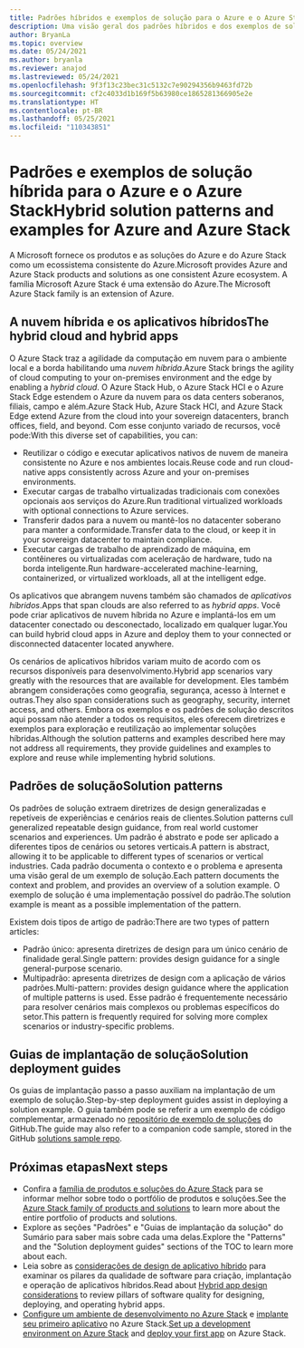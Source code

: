```yaml
---
title: Padrões híbridos e exemplos de solução para o Azure e o Azure Stack Hub
description: Uma visão geral dos padrões híbridos e dos exemplos de solução para aprender e criar soluções híbridas no Azure e no Azure Stack Hub.
author: BryanLa
ms.topic: overview
ms.date: 05/24/2021
ms.author: bryanla
ms.reviewer: anajod
ms.lastreviewed: 05/24/2021
ms.openlocfilehash: 9f3f13c23bec31c5132c7e90294356b9463fd72b
ms.sourcegitcommit: cf2c4033d1b169f5b63980ce1865281366905e2e
ms.translationtype: HT
ms.contentlocale: pt-BR
ms.lasthandoff: 05/25/2021
ms.locfileid: "110343851"
---
```

# <a name="hybrid-solution-patterns-and-examples-for-azure-and-azure-stack"></a><span data-ttu-id="cab9a-103">Padrões e exemplos de solução híbrida para o Azure e o Azure Stack</span><span class="sxs-lookup"><span data-stu-id="cab9a-103">Hybrid solution patterns and examples for Azure and Azure Stack</span></span>

<span data-ttu-id="cab9a-104">A Microsoft fornece os produtos e as soluções do Azure e do Azure Stack como um ecossistema consistente do Azure.</span><span class="sxs-lookup"><span data-stu-id="cab9a-104">Microsoft provides Azure and Azure Stack products and solutions as one consistent Azure ecosystem.</span></span> <span data-ttu-id="cab9a-105">A família Microsoft Azure Stack é uma extensão do Azure.</span><span class="sxs-lookup"><span data-stu-id="cab9a-105">The Microsoft Azure Stack family is an extension of Azure.</span></span>

## <a name="the-hybrid-cloud-and-hybrid-apps"></a><span data-ttu-id="cab9a-106">A nuvem híbrida e os aplicativos híbridos</span><span class="sxs-lookup"><span data-stu-id="cab9a-106">The hybrid cloud and hybrid apps</span></span>

<span data-ttu-id="cab9a-107">O Azure Stack traz a agilidade da computação em nuvem para o ambiente local e a borda habilitando uma *nuvem híbrida*.</span><span class="sxs-lookup"><span data-stu-id="cab9a-107">Azure Stack brings the agility of cloud computing to your on-premises environment and the edge by enabling a *hybrid cloud*.</span></span> <span data-ttu-id="cab9a-108">O Azure Stack Hub, o Azure Stack HCI e o Azure Stack Edge estendem o Azure da nuvem para os data centers soberanos, filiais, campo e além.</span><span class="sxs-lookup"><span data-stu-id="cab9a-108">Azure Stack Hub, Azure Stack HCI, and Azure Stack Edge extend Azure from the cloud into your sovereign datacenters, branch offices, field, and beyond.</span></span> <span data-ttu-id="cab9a-109">Com esse conjunto variado de recursos, você pode:</span><span class="sxs-lookup"><span data-stu-id="cab9a-109">With this diverse set of capabilities, you can:</span></span>

- <span data-ttu-id="cab9a-110">Reutilizar o código e executar aplicativos nativos de nuvem de maneira consistente no Azure e nos ambientes locais.</span><span class="sxs-lookup"><span data-stu-id="cab9a-110">Reuse code and run cloud-native apps consistently across Azure and your on-premises environments.</span></span>
- <span data-ttu-id="cab9a-111">Executar cargas de trabalho virtualizadas tradicionais com conexões opcionais aos serviços do Azure.</span><span class="sxs-lookup"><span data-stu-id="cab9a-111">Run traditional virtualized workloads with optional connections to Azure services.</span></span>
- <span data-ttu-id="cab9a-112">Transferir dados para a nuvem ou mantê-los no datacenter soberano para manter a conformidade.</span><span class="sxs-lookup"><span data-stu-id="cab9a-112">Transfer data to the cloud, or keep it in your sovereign datacenter to maintain compliance.</span></span>
- <span data-ttu-id="cab9a-113">Executar cargas de trabalho de aprendizado de máquina, em contêineres ou virtualizadas com aceleração de hardware, tudo na borda inteligente.</span><span class="sxs-lookup"><span data-stu-id="cab9a-113">Run hardware-accelerated machine-learning, containerized, or virtualized workloads, all at the intelligent edge.</span></span>

<span data-ttu-id="cab9a-114">Os aplicativos que abrangem nuvens também são chamados de *aplicativos híbridos*.</span><span class="sxs-lookup"><span data-stu-id="cab9a-114">Apps that span clouds are also referred to as *hybrid apps*.</span></span> <span data-ttu-id="cab9a-115">Você pode criar aplicativos de nuvem híbrida no Azure e implantá-los em um datacenter conectado ou desconectado, localizado em qualquer lugar.</span><span class="sxs-lookup"><span data-stu-id="cab9a-115">You can build hybrid cloud apps in Azure and deploy them to your connected or disconnected datacenter located anywhere.</span></span>

<span data-ttu-id="cab9a-116">Os cenários de aplicativos híbridos variam muito de acordo com os recursos disponíveis para desenvolvimento.</span><span class="sxs-lookup"><span data-stu-id="cab9a-116">Hybrid app scenarios vary greatly with the resources that are available for development.</span></span> <span data-ttu-id="cab9a-117">Eles também abrangem considerações como geografia, segurança, acesso à Internet e outras.</span><span class="sxs-lookup"><span data-stu-id="cab9a-117">They also span considerations such as geography, security, internet access, and others.</span></span> <span data-ttu-id="cab9a-118">Embora os exemplos e os padrões de solução descritos aqui possam não atender a todos os requisitos, eles oferecem diretrizes e exemplos para exploração e reutilização ao implementar soluções híbridas.</span><span class="sxs-lookup"><span data-stu-id="cab9a-118">Although the solution patterns and examples described here may not address all requirements, they provide guidelines and examples to explore and reuse while implementing hybrid solutions.</span></span>

## <a name="solution-patterns"></a><span data-ttu-id="cab9a-119">Padrões de solução</span><span class="sxs-lookup"><span data-stu-id="cab9a-119">Solution patterns</span></span>

<span data-ttu-id="cab9a-120">Os padrões de solução extraem diretrizes de design generalizadas e repetíveis de experiências e cenários reais de clientes.</span><span class="sxs-lookup"><span data-stu-id="cab9a-120">Solution patterns cull generalized repeatable design guidance, from real world customer scenarios and experiences.</span></span> <span data-ttu-id="cab9a-121">Um padrão é abstrato e pode ser aplicado a diferentes tipos de cenários ou setores verticais.</span><span class="sxs-lookup"><span data-stu-id="cab9a-121">A pattern is abstract, allowing it to be applicable to different types of scenarios or vertical industries.</span></span> <span data-ttu-id="cab9a-122">Cada padrão documenta o contexto e o problema e apresenta uma visão geral de um exemplo de solução.</span><span class="sxs-lookup"><span data-stu-id="cab9a-122">Each pattern documents the context and problem, and provides an overview of a solution example.</span></span> <span data-ttu-id="cab9a-123">O exemplo de solução é uma implementação possível do padrão.</span><span class="sxs-lookup"><span data-stu-id="cab9a-123">The solution example is meant as a possible implementation of the pattern.</span></span>

<span data-ttu-id="cab9a-124">Existem dois tipos de artigo de padrão:</span><span class="sxs-lookup"><span data-stu-id="cab9a-124">There are two types of pattern articles:</span></span>

- <span data-ttu-id="cab9a-125">Padrão único: apresenta diretrizes de design para um único cenário de finalidade geral.</span><span class="sxs-lookup"><span data-stu-id="cab9a-125">Single pattern: provides design guidance for a single general-purpose scenario.</span></span>
- <span data-ttu-id="cab9a-126">Multipadrão: apresenta diretrizes de design com a aplicação de vários padrões.</span><span class="sxs-lookup"><span data-stu-id="cab9a-126">Multi-pattern: provides design guidance where the application of multiple patterns is used.</span></span> <span data-ttu-id="cab9a-127">Esse padrão é frequentemente necessário para resolver cenários mais complexos ou problemas específicos do setor.</span><span class="sxs-lookup"><span data-stu-id="cab9a-127">This pattern is frequently required for solving more complex scenarios or industry-specific problems.</span></span>

## <a name="solution-deployment-guides"></a><span data-ttu-id="cab9a-128">Guias de implantação de solução</span><span class="sxs-lookup"><span data-stu-id="cab9a-128">Solution deployment guides</span></span>

<span data-ttu-id="cab9a-129">Os guias de implantação passo a passo auxiliam na implantação de um exemplo de solução.</span><span class="sxs-lookup"><span data-stu-id="cab9a-129">Step-by-step deployment guides assist in deploying a solution example.</span></span> <span data-ttu-id="cab9a-130">O guia também pode se referir a um exemplo de código complementar, armazenado no [repositório de exemplo de soluções](https://github.com/Azure-Samples/azure-intelligent-edge-patterns) do GitHub.</span><span class="sxs-lookup"><span data-stu-id="cab9a-130">The guide may also refer to a companion code sample, stored in the GitHub [solutions sample repo](https://github.com/Azure-Samples/azure-intelligent-edge-patterns).</span></span>

## <a name="next-steps"></a><span data-ttu-id="cab9a-131">Próximas etapas</span><span class="sxs-lookup"><span data-stu-id="cab9a-131">Next steps</span></span>

- <span data-ttu-id="cab9a-132">Confira a [família de produtos e soluções do Azure Stack](/azure-stack) para se informar melhor sobre todo o portfólio de produtos e soluções.</span><span class="sxs-lookup"><span data-stu-id="cab9a-132">See the [Azure Stack family of products and solutions](/azure-stack) to learn more about the entire portfolio of products and solutions.</span></span>
- <span data-ttu-id="cab9a-133">Explore as seções "Padrões" e "Guias de implantação da solução" do Sumário para saber mais sobre cada uma delas.</span><span class="sxs-lookup"><span data-stu-id="cab9a-133">Explore the "Patterns" and the "Solution deployment guides" sections of the TOC to learn more about each.</span></span>
- <span data-ttu-id="cab9a-134">Leia sobre as [considerações de design de aplicativo híbrido](overview-app-design-considerations.md) para examinar os pilares da qualidade de software para criação, implantação e operação de aplicativos híbridos.</span><span class="sxs-lookup"><span data-stu-id="cab9a-134">Read about [Hybrid app design considerations](overview-app-design-considerations.md) to review pillars of software quality for designing, deploying, and operating hybrid apps.</span></span>
- <span data-ttu-id="cab9a-135">[Configure um ambiente de desenvolvimento no Azure Stack](/azure-stack/user/azure-stack-dev-start) e [implante seu primeiro aplicativo](/azure-stack/user/azure-stack-dev-start-deploy-app) no Azure Stack.</span><span class="sxs-lookup"><span data-stu-id="cab9a-135">[Set up a development environment on Azure Stack](/azure-stack/user/azure-stack-dev-start) and [deploy your first app](/azure-stack/user/azure-stack-dev-start-deploy-app) on Azure Stack.</span></span>

